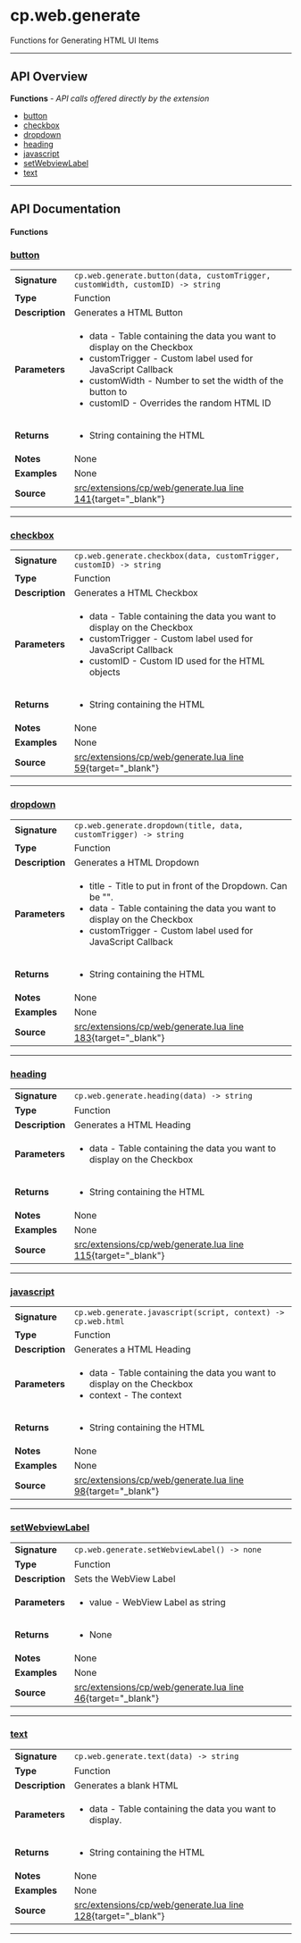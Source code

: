 # cp.web.generate

Functions for Generating HTML UI Items

---

## API Overview
**Functions** - _API calls offered directly by the extension_
 * [button](#button)
 * [checkbox](#checkbox)
 * [dropdown](#dropdown)
 * [heading](#heading)
 * [javascript](#javascript)
 * [setWebviewLabel](#setwebviewlabel)
 * [text](#text)


---

## API Documentation

#### Functions


### [button](#button)

|                                             |                                                                                     |
| --------------------------------------------|-------------------------------------------------------------------------------------|
| **Signature**                               | `cp.web.generate.button(data, customTrigger, customWidth, customID) -> string`                                                                    |
| **Type**                                    | Function                                                                     |
| **Description**                             | Generates a HTML Button                                                                     |
| **Parameters**                              | <ul><li>data - Table containing the data you want to display on the Checkbox</li><li>customTrigger - Custom label used for JavaScript Callback</li><li>customWidth - Number to set the width of the button to</li><li>customID - Overrides the random HTML ID</li></ul> |
| **Returns**                                 | <ul><li>String containing the HTML</li></ul>          |
| **Notes**                                   | None |
| **Examples**                                | None |
| **Source**                                  | [src/extensions/cp/web/generate.lua line 141](https://github.com/CommandPost/CommandPost/blob/develop/src/extensions/cp/web/generate.lua#L141){target="_blank"} |

---


### [checkbox](#checkbox)

|                                             |                                                                                     |
| --------------------------------------------|-------------------------------------------------------------------------------------|
| **Signature**                               | `cp.web.generate.checkbox(data, customTrigger, customID) -> string`                                                                    |
| **Type**                                    | Function                                                                     |
| **Description**                             | Generates a HTML Checkbox                                                                     |
| **Parameters**                              | <ul><li>data - Table containing the data you want to display on the Checkbox</li><li>customTrigger - Custom label used for JavaScript Callback</li><li>customID - Custom ID used for the HTML objects</li></ul> |
| **Returns**                                 | <ul><li>String containing the HTML</li></ul>          |
| **Notes**                                   | None |
| **Examples**                                | None |
| **Source**                                  | [src/extensions/cp/web/generate.lua line 59](https://github.com/CommandPost/CommandPost/blob/develop/src/extensions/cp/web/generate.lua#L59){target="_blank"} |

---


### [dropdown](#dropdown)

|                                             |                                                                                     |
| --------------------------------------------|-------------------------------------------------------------------------------------|
| **Signature**                               | `cp.web.generate.dropdown(title, data, customTrigger) -> string`                                                                    |
| **Type**                                    | Function                                                                     |
| **Description**                             | Generates a HTML Dropdown                                                                     |
| **Parameters**                              | <ul><li>title - Title to put in front of the Dropdown. Can be "".</li><li>data - Table containing the data you want to display on the Checkbox</li><li>customTrigger - Custom label used for JavaScript Callback</li></ul> |
| **Returns**                                 | <ul><li>String containing the HTML</li></ul>          |
| **Notes**                                   | None |
| **Examples**                                | None |
| **Source**                                  | [src/extensions/cp/web/generate.lua line 183](https://github.com/CommandPost/CommandPost/blob/develop/src/extensions/cp/web/generate.lua#L183){target="_blank"} |

---


### [heading](#heading)

|                                             |                                                                                     |
| --------------------------------------------|-------------------------------------------------------------------------------------|
| **Signature**                               | `cp.web.generate.heading(data) -> string`                                                                    |
| **Type**                                    | Function                                                                     |
| **Description**                             | Generates a HTML Heading                                                                     |
| **Parameters**                              | <ul><li>data - Table containing the data you want to display on the Checkbox</li></ul> |
| **Returns**                                 | <ul><li>String containing the HTML</li></ul>          |
| **Notes**                                   | None |
| **Examples**                                | None |
| **Source**                                  | [src/extensions/cp/web/generate.lua line 115](https://github.com/CommandPost/CommandPost/blob/develop/src/extensions/cp/web/generate.lua#L115){target="_blank"} |

---


### [javascript](#javascript)

|                                             |                                                                                     |
| --------------------------------------------|-------------------------------------------------------------------------------------|
| **Signature**                               | `cp.web.generate.javascript(script, context) -> cp.web.html`                                                                    |
| **Type**                                    | Function                                                                     |
| **Description**                             | Generates a HTML Heading                                                                     |
| **Parameters**                              | <ul><li>data - Table containing the data you want to display on the Checkbox</li><li>context - The context</li></ul> |
| **Returns**                                 | <ul><li>String containing the HTML</li></ul>          |
| **Notes**                                   | None |
| **Examples**                                | None |
| **Source**                                  | [src/extensions/cp/web/generate.lua line 98](https://github.com/CommandPost/CommandPost/blob/develop/src/extensions/cp/web/generate.lua#L98){target="_blank"} |

---


### [setWebviewLabel](#setwebviewlabel)

|                                             |                                                                                     |
| --------------------------------------------|-------------------------------------------------------------------------------------|
| **Signature**                               | `cp.web.generate.setWebviewLabel() -> none`                                                                    |
| **Type**                                    | Function                                                                     |
| **Description**                             | Sets the WebView Label                                                                     |
| **Parameters**                              | <ul><li>value - WebView Label as string</li></ul> |
| **Returns**                                 | <ul><li>None</li></ul>          |
| **Notes**                                   | None |
| **Examples**                                | None |
| **Source**                                  | [src/extensions/cp/web/generate.lua line 46](https://github.com/CommandPost/CommandPost/blob/develop/src/extensions/cp/web/generate.lua#L46){target="_blank"} |

---


### [text](#text)

|                                             |                                                                                     |
| --------------------------------------------|-------------------------------------------------------------------------------------|
| **Signature**                               | `cp.web.generate.text(data) -> string`                                                                    |
| **Type**                                    | Function                                                                     |
| **Description**                             | Generates a blank HTML                                                                     |
| **Parameters**                              | <ul><li>data - Table containing the data you want to display.</li></ul> |
| **Returns**                                 | <ul><li>String containing the HTML</li></ul>          |
| **Notes**                                   | None |
| **Examples**                                | None |
| **Source**                                  | [src/extensions/cp/web/generate.lua line 128](https://github.com/CommandPost/CommandPost/blob/develop/src/extensions/cp/web/generate.lua#L128){target="_blank"} |

---

